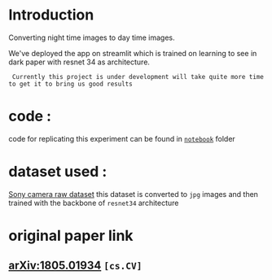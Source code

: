 # Introduction
Converting night time images to day time images.

We've deployed the app on streamlit which is trained on learning to see in dark paper with resnet 34 as architecture.

     Currently this project is under development will take quite more time to get it to bring us good results 

# code : 
code for replicating this experiment can be found in [`notebook`](https://github.com/someshfengde/learning_to_see_in_dark/tree/main/notebook) folder 

# dataset used : 
[Sony camera raw dataset](https://storage.googleapis.com/isl-datasets/SID/Sony.zip)
this dataset is converted to `jpg` images and then trained with the backbone of `resnet34` architecture 

# original paper link 
## [arXiv:1805.01934](https://arxiv.org/abs/1805.01934) `[cs.CV]`

